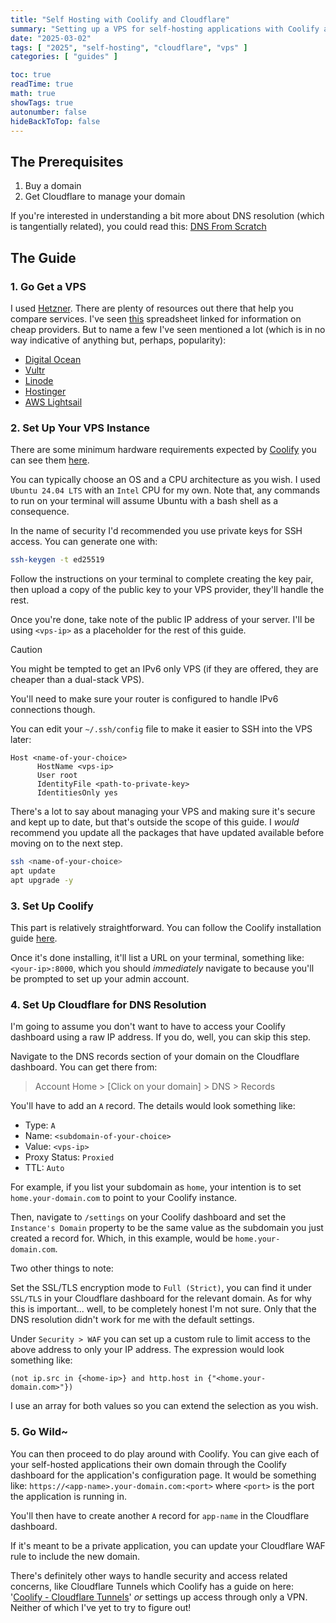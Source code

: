 ```yaml
---
title: "Self Hosting with Coolify and Cloudflare"
summary: "Setting up a VPS for self-hosting applications with Coolify and Cloudflare"
date: "2025-03-02"
tags: [ "2025", "self-hosting", "cloudflare", "vps" ]
categories: [ "guides" ]

toc: true
readTime: true
math: true
showTags: true
autonumber: false
hideBackToTop: false
---
```


## The Prerequisites

1. Buy a domain
2. Get Cloudflare to manage your domain

If you're interested in understanding a bit more about DNS resolution (which is tangentially related), you could read
this: [DNS From Scratch](/dev/2024/dns-from-scratch/)

## The Guide

### 1. Go Get a VPS

I used [Hetzner](https://www.hetzner.com/cloud). There are plenty of resources out
there that help you compare services. I've
seen [this](https://docs.google.com/spreadsheets/d/e/2PACX-1vRYARikgwMhj26rqu5k1Kpu9kjey1IBPF9LSURkoB7BYnawG9zsi5fYGmVAQrKCaNaBGcgFtOlWSSFZ/pubhtml?gid=0&single=true)
spreadsheet linked for information on cheap providers. But to name a few I've seen mentioned a lot (which is in no way
indicative of
anything but, perhaps, popularity):

- [Digital Ocean](https://www.digitalocean.com/solutions/vps-hosting)
- [Vultr](https://www.vultr.com/products/cloud-compute/)
- [Linode](https://www.linode.com/products/shared/)
- [Hostinger](https://www.hostinger.com/vps-hosting)
- [AWS Lightsail](https://aws.amazon.com/lightsail/)

### 2. Set Up Your VPS Instance

There are some minimum hardware requirements expected by [Coolify](https://coolify.io/) you can see
them [here](https://coolify.io/docs/get-started/installation#_4-minimum-hardware-requirements).

You can typically choose an OS and a CPU architecture as you wish. I used `Ubuntu 24.04 LTS` with an `Intel` CPU for my
own. Note that, any commands to run on your terminal will assume Ubuntu with a bash shell as a consequence.

In the name of security I'd recommended you use private keys for SSH access. You can generate one with:

```bash
ssh-keygen -t ed25519
```

Follow the instructions on your terminal to complete creating the key pair, then upload a copy of the public key to your
VPS provider, they'll handle the rest.

Once you're done, take note of the public IP address of your server. I'll be using `<vps-ip>` as a placeholder for the
rest of this guide.

> [!CAUTION]
> You might be tempted to get an IPv6 only VPS (if they are offered, they are cheaper than a dual-stack VPS).
>
> You'll need to make sure your router is configured to handle IPv6 connections though.

You can edit your `~/.ssh/config` file to make it easier to SSH into the VPS later:

```
Host <name-of-your-choice>
      HostName <vps-ip>
      User root
      IdentityFile <path-to-private-key>
      IdentitiesOnly yes
```

There's a lot to say about managing your VPS and making sure it's secure and kept up to date, but that's outside the
scope of this guide. I *would* recommend you update all the packages that have updated available before moving on to the
next step.

```bash
ssh <name-of-your-choice>
apt update 
apt upgrade -y
```

### 3. Set Up Coolify

This part is relatively straightforward. You can follow the Coolify installation
guide [here](https://coolify.io/docs/get-started/installation).

Once it's done installing, it'll list a URL on your terminal, something like: `<your-ip>:8000`, which you should
*immediately* navigate to because you'll be prompted to set up your admin account.

### 4. Set Up Cloudflare for DNS Resolution

I'm going to assume you don't want to have to access your Coolify dashboard using a raw IP address. If you do, well, you
can skip this step.

Navigate to the DNS records section of your domain on the Cloudflare dashboard. You can get there from:

> Account Home > [Click on your domain] > DNS > Records

You'll have to add an `A` record. The details would look something like:

- Type: `A`
- Name: `<subdomain-of-your-choice>`
- Value: `<vps-ip>`
- Proxy Status: `Proxied`
- TTL: `Auto`

For example, if you list your subdomain as `home`, your intention is to set `home.your-domain.com` to point to your
Coolify instance.

Then, navigate to `/settings` on your Coolify dashboard and set the `Instance's Domain` property to be the same value as
the subdomain you just created a record for. Which, in this example, would be `home.your-domain.com`.

Two other things to note:

Set the SSL/TLS encryption mode to `Full (Strict)`, you can find it under `SSL/TLS` in your Cloudflare dashboard for
the relevant domain. As for why this is important... well, to be completely honest I'm not sure. Only that the DNS
resolution didn't work for me with the default settings.

Under `Security > WAF` you can set up a custom rule to limit access to the above address to only your IP address. The
expression would look something like:

```
(not ip.src in {<home-ip>} and http.host in {"<home.your-domain.com>"})
```

I use an array for both values so you can extend the selection as you wish.

### 5. Go Wild~

You can then proceed to do play around with Coolify. You can give each of your self-hosted applications
their own domain through the Coolify dashboard for the application's configuration page. It would be something like:
`https://<app-name>.your-domain.com:<port>` where `<port>` is the port the application is running in.

You'll then have to create another `A` record for `app-name` in the Cloudflare dashboard.

If it's meant to be a private application, you can update your Cloudflare WAF rule to include the new domain.

There's definitely other ways to handle security and access related concerns, like Cloudflare Tunnels which Coolify has
a guide on
here: '[Coolify - Cloudflare Tunnels](https://coolify.io/docs/knowledge-base/cloudflare/tunnels/overview)' *or* settings
up access through only a VPN. Neither of which I've yet to try to figure out!

